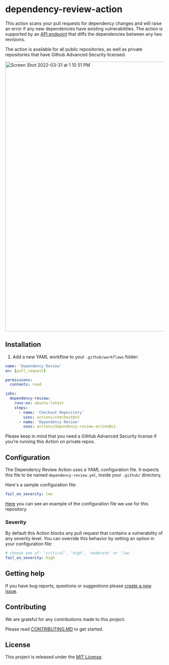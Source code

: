 # dependency-review-action

This action scans your pull requests for dependency changes and will raise an error if any new dependencies have existing vulnerabilities. The action is supported by an [API endpoint](https://docs.github.com/en/rest/reference/dependency-graph#dependency-review) that diffs the dependencies between any two revisions.

The action is available for all public repositories, as well as private repositories that have Github Advanced Security licensed. 

<img width="854" alt="Screen Shot 2022-03-31 at 1 10 51 PM" src="https://user-images.githubusercontent.com/2161/161042286-b22d7dd3-13cb-458d-8744-ce70ed9bf562.png">


## Installation

1. Add a new YAML workflow to your `.github/workflows` folder:

```yaml
name: 'Dependency Review'
on: [pull_request]

permissions:
  contents: read

jobs:
  dependency-review:
    runs-on: ubuntu-latest
    steps:
      - name: 'Checkout Repository'
        uses: actions/checkout@v3
      - name: 'Dependency Review'
        uses: actions/dependency-review-action@v1
```

Please keep in mind that you need a GitHub Advanced Security license
if you're running this Action on private repos.

## Configuration

The Dependency Review Action uses a YAML configuration file. It
expects this file to be named `dependency-review.yml`, inside your
`.github/` directory.

Here's a sample configuration file:

```yaml
fail_on_severity: low
```

[Here](https://github.com/actions/dependency-review-action/blob/main/.github/dependency-review.yml)
you can see an example of the configuration file we use for this repository.

### Severity

By default this Action blocks any pull request that contains a
vulnerability of any severity level. You can override this behavior by
setting an option in your configuration file:

```yaml
# choose one of: 'critical', 'high', 'moderate' or 'low'
fail_on_severity: high
```

## Getting help

If you have bug reports, questions or suggestions please [create a new
issue](https://github.com/actions/dependency-review-action/issues/new/choose).

## Contributing

We are grateful for any contributions made to this project. 

Please read [CONTRIBUTING.MD](https://github.com/actions/dependency-review-action/blob/main/CONTRIBUTING.md) to get started.

## License
This project is released under the [MIT License](https://github.com/actions/dependency-review-action/blob/main/LICENSE).

